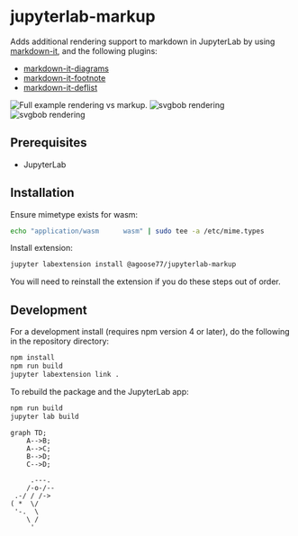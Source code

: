# jupyterlab-markup

Adds additional rendering support to markdown in JupyterLab by using [markdown-it](https://github.com/markdown-it/markdown-it), and the following plugins:

* [markdown-it-diagrams](https://github.com/agoose77/markdown-it-diagrams)
* [markdown-it-footnote](https://github.com/markdown-it/markdown-it-footnote)
* [markdown-it-deflist](https://github.com/markdown-it/markdown-it-deflist)


![Full example rendering vs markup.](https://i.imgur.com/OL9oGcq.png)
![svgbob rendering](https://i.imgur.com/RbDioU8.gif)
![svgbob rendering](https://i.imgur.com/IQSasVZ.gif)


## Prerequisites

* JupyterLab

## Installation

Ensure mimetype exists for wasm:
```bash
echo "application/wasm      wasm" | sudo tee -a /etc/mime.types
```

Install extension:
```bash
jupyter labextension install @agoose77/jupyterlab-markup
```

You will need to reinstall the extension if you do these steps out of order.

## Development

For a development install (requires npm version 4 or later), do the following in the repository directory:

```bash
npm install
npm run build
jupyter labextension link .
```

To rebuild the package and the JupyterLab app:

```bash
npm run build
jupyter lab build
```

``` mermaid 
graph TD;
    A-->B;
    A-->C;
    B-->D;
    C-->D;
```
``` bob 
     .---.
    /-o-/--
 .-/ / /->
( *  \/
 '-.  \
    \ /
     '
```